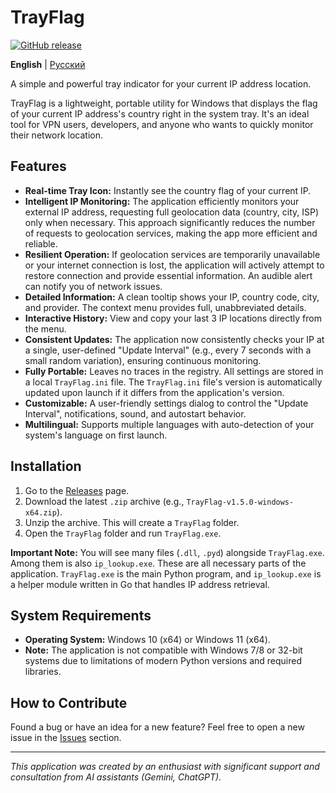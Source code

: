 # TrayFlag

[![GitHub release](https://img.shields.io/github/v/release/Ridbowt/TrayFlag?label=version)](https://github.com/Ridbowt/TrayFlag/releases)

**English** | [Русский](README.ru.md)

A simple and powerful tray indicator for your current IP address location.

TrayFlag is a lightweight, portable utility for Windows that displays the flag of your current IP address's country right in the system tray. It's an ideal tool for VPN users, developers, and anyone who wants to quickly monitor their network location.

## Features
- **Real-time Tray Icon:** Instantly see the country flag of your current IP.
- **Intelligent IP Monitoring:** The application efficiently monitors your external IP address, requesting full geolocation data (country, city, ISP) only when necessary. This approach significantly reduces the number of requests to geolocation services, making the app more efficient and reliable.
- **Resilient Operation:** If geolocation services are temporarily unavailable or your internet connection is lost, the application will actively attempt to restore connection and provide essential information. An audible alert can notify you of network issues.
- **Detailed Information:** A clean tooltip shows your IP, country code, city, and provider. The context menu provides full, unabbreviated details.
- **Interactive History:** View and copy your last 3 IP locations directly from the menu.
- **Consistent Updates:** The application now consistently checks your IP at a single, user-defined "Update Interval" (e.g., every 7 seconds with a small random variation), ensuring continuous monitoring.
- **Fully Portable:** Leaves no traces in the registry. All settings are stored in a local `TrayFlag.ini` file. The `TrayFlag.ini` file's version is automatically updated upon launch if it differs from the application's version.
- **Customizable:** A user-friendly settings dialog to control the "Update Interval", notifications, sound, and autostart behavior.
- **Multilingual:** Supports multiple languages with auto-detection of your system's language on first launch.

## Installation
1. Go to the [Releases](https://github.com/Ridbowt/TrayFlag/releases) page.
2. Download the latest `.zip` archive (e.g., `TrayFlag-v1.5.0-windows-x64.zip`).
3. Unzip the archive. This will create a `TrayFlag` folder.
4. Open the `TrayFlag` folder and run `TrayFlag.exe`.

**Important Note:** You will see many files (`.dll`, `.pyd`) alongside `TrayFlag.exe`. Among them is also `ip_lookup.exe`. These are all necessary parts of the application. `TrayFlag.exe` is the main Python program, and `ip_lookup.exe` is a helper module written in Go that handles IP address retrieval.

## System Requirements
- **Operating System:** Windows 10 (x64) or Windows 11 (x64).
- **Note:** The application is not compatible with Windows 7/8 or 32-bit systems due to limitations of modern Python versions and required libraries.

## How to Contribute
Found a bug or have an idea for a new feature? Feel free to open a new issue in the [Issues](https://github.com/Ridbowt/TrayFlag/issues) section.


---
*This application was created by an enthusiast with significant support and consultation from AI assistants (Gemini, ChatGPT).*
